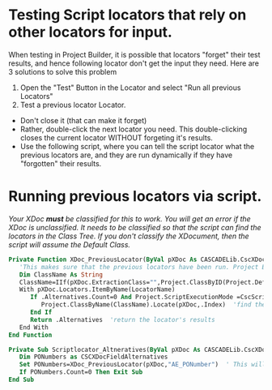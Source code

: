 # Testing Script locators that rely on other locators for input.
When testing in Project Builder, it is possible that locators "forget" their test results, and hence following locator don't get the input they need.
Here are 3 solutions to solve this problem
1. Open the "Test" Button in the Locator and select "Run all previous Locators"
2. Test a previous locator Locator.
  * Don't close it (that can make it forget)
  * Rather, double-click the next locator you need. This double-clicking closes the current locator WITHOUT forgeting it's results.
  * Use the following script, where you can tell the script locator what the previous locators are, and they are run dynamically if they have "forgotten" their results.

# Running previous locators via script.
*Your XDoc **must** be classified for this to work. You will get an error if the XDoc is unclassified. It needs to be classified so that the script can find the locators in the Class Tree.
If you don't classify the XDocument, then the script will assume the Default Class.*

```vb
Private Function XDoc_PreviousLocator(ByVal pXDoc As CASCADELib.CscXDocument,LocatorName As String) As CscXDocFieldAlternatives
   'This makes sure that the previous locators have been run. Project Builder can sometimes forget a locator's results.
   Dim ClassName As String
   ClassName=IIf(pXDoc.ExtractionClass="",Project.ClassByID(Project.DefaultClassId),pXDoc.ExtractionClass)
   With pXDoc.Locators.ItemByName(LocatorName)
      If .Alternatives.Count=0 And Project.ScriptExecutionMode =CscScriptExecutionMode.CscScriptModeServerDesign Then  'Check that we are in Project Builder
         Project.ClassByName(ClassName).Locate(pXDoc,.Index)  'find the locator in the Class Tree and run it
      End If
      Return .Alternatives  'return the locator's results
   End With
End Function

Private Sub Scriptlocator_Altneratives(ByVal pXDoc As CASCADELib.CscXDocument,pLocator As CSCXDocField)
   Dim PONumbers as CSCXDocFieldAlternatives
   Set PONumbers=XDoc_PreviousLocator(pXDoc,"AE_PONumber")  ' This will get all the alternatives found by the locator "AE_PONumber". The locator will be executed if empty.
   If PONumbers.Count=0 Then Exit Sub
End Sub
```
